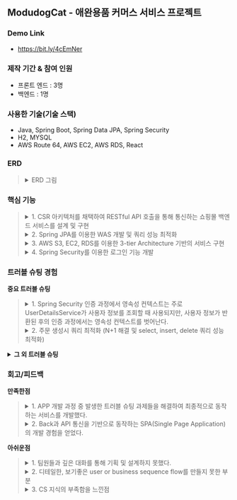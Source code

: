 ## ModudogCat - 애완용품 커머스 서비스 프로젝트

### Demo Link
+ https://bit.ly/4cEmNer

### 제작 기간 & 참여 인원
+ 프론트 엔드 : 3명 
+ 백엔드 : 1명

### 사용한 기술(기술 스택)
+ Java, Spring Boot, Spring Data JPA, Spring Security
+ H2, MYSQL
+ AWS Route 64, AWS EC2, AWS RDS, React

### ERD
<blockquote>
<details>
  <summary>ERD 그림</summary>
  <p>
    <img src="https://github.com/steadykyu/modudogcat_refactoring/blob/main/sampleImage/ERD.png" alt="AWS 아키텍처">
  </p>
</details>
</blockquote>

### 핵심 기능
<blockquote>
<details>
  <summary>1. CSR 아키텍처를 채택하여 RESTful API 호출을 통해 통신하는 쇼핑몰 백엔드 서비스를 설계 및 구현</summary>
  <p> 
    <img src="https://github.com/steadykyu/modudogcat_refactoring/blob/main/sampleImage/studySample/csr.png" alt="CSR 아키텍처">
  </p>
  <p>
    대부분의 도메인들은 RESTful 설계에 따라 <a href = "https://github.com/steadykyu/modudogcat_refactoring/blob/1ef06b737589db917ec4ff77ddb10bbda566d15d/src/main/java/com/k5/modudogcat/domain/product/controller/ProductController.java#L28-L65">
    Product Controller</a> 의 URL 형식에 맞추어 CRUD의 구현을 나타냅니다.
  </p>
  <p>
    다만 회원 도메인의 경우 로그인시 JWT 토큰을 이용해 개별 회원 리소스를 유추해낼 수 있고 회원의 PK를 보여주지 않는게 보안적으로 좋다고 생각했습니다. 그러므로 <a href = "https://github.com/steadykyu/modudogcat_refactoring/blob/1ef06b737589db917ec4ff77ddb10bbda566d15d/src/main/java/com/k5/modudogcat/domain/user/controller/UserController.java#L32-L75">
    회원 Controller</a> 의 URL로 CRUD를 구현했습니다.
  </p>

 ---
 
</details>

<details> 
  <summary>2. Spring JPA를 이용한 WAS 개발 및 쿼리 성능 최적화</summary>
  <p>
   <img src="https://github.com/steadykyu/modudogcat_refactoring/blob/main/sampleImage/studySample/JPA_architecture.png" alt="JPA 아키텍처">
  </p>
  <p>
    기본적으로 성능최적화를 위해 모든 Entity는 지연로딩으로 설정하는 방향으로 구현했습니다.        </p>
  <p>
    또한 Hibernate를 기반으로 만들어진 Spring JPA를 통해 ORM 프레임워크를 구현했습니다. 대부분의 기능은 Spring Data JPA의 쿼리메소드를 이용하여 쿼리를 매핑하여 실행시키도록 구현했습니다.
  <p>
    <strong>1) single select Paging query:</strong> 1:N의 Order와 OrderProduct를 사용하는 페이징 기능 과정 N+1 문제가 발생했었습니다. 해당 문제를 해결하고, 대용량 주문 또는 상품을 조회하더라도 시스템 장애가 발생하지 않도록 Batch Processing을 구현했습니다. 
  </p>
  <p>
     <a href = https://github.com/steadykyu/modudogcat_refactoring/blob/cb9746bb7f0c301a038000eb4ce9e100cc6fbbee/src/main/java/com/k5/modudogcat/domain/order/entity/Order.java#L40-L42>Order의 OrderProduct엔티티</a> 는 페이징 크기에 맞게 12개의 배치로 지정해 두었습니다.
  <p>
  <p>
    Order:OrderProduct 그리고 OrderProduct:Product는 1:N, N:1 이므로 <a href = https://github.com/steadykyu/modudogcat_refactoring/blob/cb9746bb7f0c301a038000eb4ce9e100cc6fbbee/src/main/java/com/k5/modudogcat/domain/product/entity/Product.java#L17-L23>Product 엔티티</a> 또한 배치를 지정했습니다. 
  </p>  
    <strong>2) bulk delete query:</strong> Order 생성시, User가 가진 장바구니는 비워져야합니다. 장바구니는 임시데이터이므로, 크지 않다고 생각했기에 bulk 연산으로 한번에 제거했습니다.
  </p>
  <p>
    <a href = https://github.com/steadykyu/modudogcat_refactoring/blob/cb9746bb7f0c301a038000eb4ce9e100cc6fbbee/src/main/java/com/k5/modudogcat/domain/cart/repository/CartProductRepository.java#L18-L20> CartProductRepository</a> 에서 JPQL Query를 직접 생성하여 DB에 실행시킨 후, 영속성 컨텍스트를 초기화시켰습니다.
  </p>
  <p>
    <strong>3) single select fetch join query:</strong> 모든 엔티티들은 기본적으로 지연로딩을 통해 연관관계를 맺고 있습니다. 하지만 로그인 기능을 위해 User Entity를 사용할때, Role 권한이 필요합니다. 이를 위해 명시적으로 즉시 로딩 될수 있도록 <a href = https://github.com/steadykyu/modudogcat_refactoring/blob/cb9746bb7f0c301a038000eb4ce9e100cc6fbbee/src/main/java/com/k5/modudogcat/domain/user/repository/UserRepository.java#L14-L15>UserRepository</a> 와 같이 fetch join을 사용했습니다.
  </p>
  <p>
    <strong> 4) Batch insert query:</strong> JPA의 Hibernate는 기본적으로 single insert query로 데이터를 삽입합니다. 그러므로 만약 대용량 데이터이고 1:N 관계일때는 N+1개의 insert문을 사용해야하고 이는 성능상 좋지 않을 것이라 생각되었습니다.
  </p>
  <p>
    기존 엔티티 생성전략인 GenerationType.IDENTITY 을 유지하고, Batch Process를 구현하기 위해 <a href=https://github.com/steadykyu/modudogcat_refactoring/blob/cb9746bb7f0c301a038000eb4ce9e100cc6fbbee/src/main/java/com/k5/modudogcat/domain/order/repository/OrderProductRepositoryCustomImpl.java#L18-L45>OrderProductRepositoryCustomImpl</a> Spring Data JPA를 확장시키고, JDBC Template을 사용했습니다. 
  </p>

 ---
 
</details>

<details>
  <summary>3. AWS S3, EC2, RDS를 이용한 3-tier Architecture 기반의 서비스 구현</summary>
  <p>
    <img src="https://github.com/steadykyu/modudogcat_refactoring/blob/main/sampleImage/studySample/aws_architecture.png" alt="AWS 아키텍처">
  </p>

 ---
 
</details>

<details>
  <summary>4. Spring Security를 이용한 로그인 기능 개발</summary>

---

</details>

</blockquote>

### 트러블 슈팅 경험
**중요 트러블 슈팅** </br>
<blockquote>
<details>
 <summary>1. Spring Security 인증 과정에서 영속성 컨텍스트는 주로 UserDetailsService가 사용자 정보를 조회할 때 사용되지만, 사용자 정보가 반환된 후의 인증 과정에서는 영속성 컨텍스트를 벗어난다.</summary> <br>
	
 <strong>이슈 정의</strong>
 
 <blockquote>
 회원(USER)의 조회 쿼리에서 ROLE 정보가 조회되지 않게 하고 싶었다. 그래서 권한 정보(Role)을 Lazy Loading으로 설정했는데, 로그인 기능에서LazyinitializationException 이 발생한다.
 </blockquote>
 
 <strong>사실 수집</strong>

 <blockquote>
 <details>
 <summary>User 엔티티</summary>
 
```java
package com.k5.modudogcat.domain.user.entity;

@Entity(name = "user_table")
@AllArgsConstructor
@NoArgsConstructor
@Setter
@Getter
public class User extends Auditable {
    @Id
    @GeneratedValue(strategy = GenerationType.IDENTITY)
    private Long userId;
    ...
    @ElementCollection(fetch = FetchType.EAGER) // 로그인을 위해 Eager
    private List<String> roles = new ArrayList<>();
    	 
 ```
User 와 Role 엔티티는 1:N의 관계이다. 따로 엔티티 전용 클래스를 생성하지 않고 위처럼     @ElementCollection 애노테이션을 활용하였다.
 </details>
 
 <details>
 <summary>로그인 기능시 에러 로그</summary>

 ```java
org.hibernate.LazyInitializationException: failed to lazily initialize a collection of role: com.k5.modudogcat.domain.user.entity.User.roles, could not initialize proxy - no Session
	at org.hibernate.collection.internal.AbstractPersistentCollection.throwLazyInitializationException(AbstractPersistentCollection.java:614) ~[hibernate-core-5.6.15.Final.jar:5.6.15.Final]
	at org.hibernate.collection.internal.AbstractPersistentCollection.withTemporarySessionIfNeeded(AbstractPersistentCollection.java:218) ~[hibernate-core-5.6.15.Final.jar:5.6.15.Final]
	at org.hibernate.collection.internal.AbstractPersistentCollection.initialize(AbstractPersistentCollection.java:591) ~[hibernate-core-5.6.15.Final.jar:5.6.15.Final]
	at org.hibernate.collection.internal.AbstractPersistentCollection.read(AbstractPersistentCollection.java:149) ~[hibernate-core-5.6.15.Final.jar:5.6.15.Final]
	at org.hibernate.collection.internal.PersistentBag.iterator(PersistentBag.java:387) ~[hibernate-core-5.6.15.Final.jar:5.6.15.Final]
	at java.base/java.util.Spliterators$IteratorSpliterator.estimateSize(Spliterators.java:1821) ~[na:na]
	at java.base/java.util.Spliterator.getExactSizeIfKnown(Spliterator.java:408) ~[na:na]
	at java.base/java.util.stream.AbstractPipeline.copyInto(AbstractPipeline.java:483) ~[na:na]
	at java.base/java.util.stream.AbstractPipeline.wrapAndCopyInto(AbstractPipeline.java:474) ~[na:na]
	at java.base/java.util.stream.ReduceOps$ReduceOp.evaluateSequential(ReduceOps.java:913) ~[na:na]
	at java.base/java.util.stream.AbstractPipeline.evaluate(AbstractPipeline.java:234) ~[na:na]
	at java.base/java.util.stream.ReferencePipeline.collect(ReferencePipeline.java:578) ~[na:na]
	at com.k5.modudogcat.security.util.CustomAuthorityUtils.createAuthorities(CustomAuthorityUtils.java:26) ~[main/:na]
	at com.k5.modudogcat.security.userdetails.UserDetailsServiceImpl$UserDetailsImpl.getAuthorities(UserDetailsServiceImpl.java:41) ~[main/:na]
 ```
 </details>
</blockquote>

 <strong>원인 추론</strong>
 <blockquote>
 <details>
	 <summary>UserDetailService 와 UserDetail은 영속성 컨테이너의 범위에 속하지 않을 수 있다.</summary>

`UserDetailsService`

```java
@RequiredArgsConstructor
@Component
public class UserDetailsServiceImpl implements UserDetailsService {
    private final UserService userService;
    private final CustomAuthorityUtils customAuthorityUtils;
    
    @Override
    public UserDetails loadUserByUsername(String username) throws UsernameNotFoundException {
        User verifiedUserByLoginId = userService.findVerifiedUserByLoginId(username);

        return new UserDetailsImpl(verifiedUserByLoginId);
    }
```
`UserDetailsService`는 User엔티티의 정보를 받아온 후, 검증에 사용될 `UserDetails` 를 생성하기 위한 인터페이스이다.

위 과정은`UserDetailsServiceImpl.loadUserByUsername()` 구현체의 메서드를 통해 일어나며, 

생성된 `UserDetailsImpl` 는 Security framework에 따라 로그인 기능을 동작하는 과정에서 User 정보와 권한 정보(Role) 를 사용한다.

현재까지 생성된 `UserDetailsImpl`에 User의 정보가 들어가는데 이때 권한 정보(Role)는 지연로딩이므로 들어가지 않는다. 일반적으로 생각했을때, 이후 검증 단계에서 User의 Role을 사용하면 지연로딩이 동작하여 Role 조회쿼리가 동작할 것이라고 생각할 수 있다.

<img src="https://github.com/steadykyu/modudogcat_refactoring/blob/main/sampleImage/studySample/security_userDetails.png" alt="userDetail 생성과정">

하지만 보통 `UserDetailsImpl` 생성 이후, 데이터베이스와의 상호작용이 없으므로 위 그림의 `(7)` 이후로는 영속성 컨텍스트의 범위에서 제외되고 그렇기 때문에 지연로딩(Lazy loading)이 동작하지 않아 Role 정보를 가져올 수 없게 된다. 그 결과로 `LazyinitializationException`이 발생하는 것이다.

 </details>
 </blockquote>
 
 <strong>조치 방안 검토</strong>

 <blockquote>
 <details>
	 <summary>UserDetailImpl 생성 과정에 fetch join을 통해 ROLE 정보를 넣어주자.</summary>

  핵심적으로 영속성 컨테이너의 범위에 있는  `loadUserByUsername()`에서 User 정보를 가져오는 `verifiedUserByLoginId` 에서 Fetch join을 통해 Role 정보가 담기도록 쿼리가 동작하도록 만들면 된다.

`loadUserByUsername`

```java
    @Override
    public UserDetails loadUserByUsername(String username) throws UsernameNotFoundException {
        User verifiedUserByLoginId = userService.findVerifiedUserByLoginId(username);

        return new UserDetailsImpl(verifiedUserByLoginId);
    }
```

`userService.findVerifiedUserByLoginId()`

```java
    public User findVerifiedUserByLoginId(String loginId){
        User findUser = userRepository.findByLoginId(loginId)
                .orElseThrow(() -> {
                    throw new BusinessLogicException(ExceptionCode.USER_NOT_FOUND);
                });

        verifiedActiveUser(findUser);
        return findUser;
    }
```
Repository 계층의 findByLoginId()를 호출한다.

`UserRepository.findByLoginId()`

```java
public interface UserRepository extends JpaRepository<User, Long> {
//    Optional<User> findByLoginId(String LoginId);
    
    @Query("select u from user_table u join fetch u.roles where u.loginId = :loginId")
    Optional<User> findByLoginId(@Param("loginId") String LoginId);
```
이전에는 Spring data JPA를 통해 쿼리메소드를 통해 자동으로 쿼리를 생성하고 있었다.

하지만 이제 fetch Join을 통해 명시적으로 권한 정보를 조회시켰다.

 </details>
 </blockquote>

 <strong>결과 관찰</strong>

 <blockquote>
 <details>
	 <summary>로그인 기능시 쿼리 로그</summary>
	 
```java
    select
        user0_.user_id as user_id1_11_,
        user0_.created_at as created_2_11_,
        user0_.modified_at as modified3_11_,
        user0_.address as address4_11_,
        user0_.admin_id as admin_i10_11_,
        user0_.email as email5_11_,
        user0_.login_id as login_id6_11_,
        user0_.name as name7_11_,
        user0_.password as password8_11_,
        user0_.seller_id as seller_11_11_,
        user0_.user_status as user_sta9_11_,
        roles1_.user_table_user_id as user_tab1_12_0__,
        roles1_.roles as roles2_12_0__ 
    from
        user_table user0_ 
    inner join
        user_table_roles roles1_ 
            on user0_.user_id=roles1_.user_table_user_id 
    where
        user0_.login_id=?
```
 </details>
 </blockquote>

 ---
 	
</details>

<details>
	<summary>2. 주문 생성시 쿼리 최적화 (N+1 해결 및 select, insert, delete 쿼리 성능 최적화)</summary> <br>
	
 <strong>이슈 정의</strong>

 <blockquote>
 여러 도메인(User, Product등)이 섞인 주문(Order) 생성을 하는 과정에서 예상보다 많은 쿼리들이 발생하여 성능 최적화의 필요성을 느꼈다.
 </blockquote>
 
 <strong>사실 수집</strong>

 <blockquote>

  <blockquote>

  <strong>주문 생성 기본 로직</strong>

 <details>
	 <summary>주문 생성 메서드</summary>

```java
public Order createOrder(Order order){
        // 영속성 회원 엔티티 넣어주기
        User findUser = userService.findVerifiedUserIncludeCart(order.getUser().getUserId());
        order.setUserAddOrder(findUser);
        
        // 장바구니 비워주기
        emptyCart(findUser.getCart());

        // 요청된 주문속의 상품정보를 통해 Order 엔티티 생성하기
        List<OrderProduct> orderProducts = order.getOrderProductList().stream()
                .map(orderProduct -> {
                    Product findProduct = productService.findProduct(orderProduct.getProduct().getProductId());
                    orderProduct.setProduct(findProduct);
                    return orderProduct;
                })
                .collect(Collectors.toList());
        
        order.setOrderProductList(orderProducts);

				// 재고 감소시키기
        stockMinusCount(order);
        
        Order savedOrder = orderRepository.save(order);
        return savedOrder;
    }
```
 </details>

 <details>
	 <summary>Order 관련 엔티티 소스 코드</summary> <br>

  <details>
	  <summary>USER</summary>
	  
```java
@Entity(name = "user_table")
@AllArgsConstructor
@NoArgsConstructor
@Setter
@Getter
public class User extends Auditable {
    @Id
    @GeneratedValue(strategy = GenerationType.IDENTITY)
    private Long userId;
    @Column(length = 20, nullable = false, unique = true)
    private String loginId;
    @Column(length = 20, nullable = false)
    private String name;
    @Column(nullable = false)
    private String password;
    @Column(nullable = false)
    private String email;
    @Column(nullable = false)
    private String address;
    @Enumerated(value = EnumType.STRING)
    private UserStatus userStatus = UserStatus.USER_ACTIVE;
    @ElementCollection(fetch = FetchType.LAZY)
    private List<String> roles = new ArrayList<>();
    @OneToMany(mappedBy = "user", cascade = CascadeType.REMOVE)
    private List<Order> orderList;
    @OneToOne(fetch = FetchType.LAZY)
    @JoinColumn(name = "seller_id")
    private Seller seller;
    @OneToOne(fetch = FetchType.LAZY, cascade = CascadeType.PERSIST)
    @JoinColumn(name = "admin_id")
    private Admin admin;
    @OneToMany(fetch = FetchType.LAZY, mappedBy = "user", cascade = {CascadeType.PERSIST, CascadeType.REMOVE})
    private List<Cart> cart = new ArrayList<>();
    
    public enum UserStatus {
        USER_ACTIVE("활동중"),
        USER_SLEEP("휴면계정"),
        USER_DELETE("삭제된계정");
        @Getter
        private final String status;
        UserStatus(String status){
            this.status = status;
        }
    }

    /**
     * DTO 교환을 위한 생성자
     */
    public User(String loginId, String name, String password, String email, String address) {
        this.loginId = loginId;
        this.name = name;
        this.password = password;
        this.email = email;
        this.address = address;
    }

    /**
     * 연관관계 편의 메서드
     */
    public void addCart(Cart cart){
        this.cart.add(cart);
        cart.setUser(this);
    }

}
```
 </details>
 
 <details>
 <summary><b>Order</b></summary>

```java
@Entity(name = "order_table")
@AllArgsConstructor
@NoArgsConstructor
@Setter
@Getter
public class Order extends Auditable {
    @Id
    @GeneratedValue(strategy = GenerationType.IDENTITY)
    private Long orderId;
    @ManyToOne
    @JoinColumn(name = "user_id")
    private User user;
    @Column(length = 20, nullable = false)
    private String receiver;
    @Column(length = 20, nullable = false)
    private String phone;
    @Column(nullable = false)
    private String receivingAddress;
    private Long totalPrice;
    @Enumerated(value = EnumType.STRING)
    private PayMethod payMethod = PayMethod.NO_BANK_BOOK;
    @Enumerated(value = EnumType.STRING)
    private OrderStatus orderStatus = OrderStatus.ORDER_ACTIVE;
    @OneToMany(mappedBy = "order", cascade = {CascadeType.PERSIST, CascadeType.REMOVE})
    private List<OrderProduct> orderProductList = new ArrayList<>();

    public enum PayMethod{
        NO_BANK_BOOK("무통장");

        @Getter
        private final String status;
        PayMethod(String status){
            this.status = status;
        }
    }
    public enum OrderStatus{
        ORDER_ACTIVE("활성화주문"),
        ORDER_DELETE("삭제된주문");
        @Getter
        private final String status;
        OrderStatus(String status){
            this.status = status;
        }
    }
}
```
 </details>

 <details>
	 <summary>OrderProduct</summary>
	 
```java
@Entity
@AllArgsConstructor
@NoArgsConstructor
@Getter
@Setter
public class OrderProduct extends Auditable {
    @Id
    @GeneratedValue(strategy = GenerationType.IDENTITY)
    private Long orderProductId;
    @ManyToOne
    @JoinColumn(name = "order_id")
    private Order order;
    @ManyToOne
    @JoinColumn(name = "product_id")
    private Product product;
    private Long productCount = 1L;
    @Column(nullable = true)
    private String parcelNumber;
    @Enumerated(value = EnumType.STRING)
    private OrderProductStatus orderProductStatus = OrderProductStatus.ORDER_PAY_STANDBY;

    public enum OrderProductStatus{
        ORDER_PAY_STANDBY("결제대기"),
        ORDER_PAY_FINISH("결제완료"),
        DELIVERY_PREPARE("베송 준비 중"),
        DELIVERY_ING("배송 중"),
        DELIVERY_COMPLETE("배송 완료");
        @Getter
        private final String status;
        OrderProductStatus(String status){
            this.status = status;
        }
    }
}
```
 </details>

 <details>
	 <summary>Product</summary>
	 
```java
@Entity
@AllArgsConstructor
@NoArgsConstructor
@Setter
@Getter
public class Product extends Auditable {
    @Id
    @GeneratedValue(strategy = GenerationType.IDENTITY)
    private Long productId;
    // todo: seller와 연관관계 매핑
    private String name;
    @Lob
    private byte[] thumbnailImage;
    private String thumbnailImageType;
    @OneToMany(mappedBy = "product", fetch = FetchType.LAZY, cascade = {CascadeType.PERSIST, CascadeType.REMOVE})
    private List<ProductDetailImage> productDetailImages = new ArrayList<>();
    @Lob
    private String productDetail;
    private Long price;
    private Long stock;
    @Enumerated(value = EnumType.STRING)
    private ProductStatus productStatus = ProductStatus.PRODUCT_ACTIVE;
    @OneToMany(mappedBy = "product", cascade = {CascadeType.PERSIST, CascadeType.REMOVE})
    private List<OrderProduct> orderProductList = new ArrayList<>();
    @ManyToOne(fetch = FetchType.LAZY)
    @JoinColumn(name = "seller_id")
    private Seller seller;
    public enum ProductStatus {
        PRODUCT_ACTIVE("판매중"),
        PRODUCT_SOLD_OUT("품절"),
        PRODUCT_DELETE("삭제된상품");
        @Getter
        private String status;
        ProductStatus(String status){
            this.status = status;
        }
    }

    public void addProductDetailImages(ProductDetailImage pdi){
        this.productDetailImages.add(pdi);
        if(pdi != null){
            pdi.setProduct(this);
        }
    }
}
```
 </details>
   
 </details>

User는 여러 종류의 Product들을 골라 장바구니에 담는다. 장바구니(Cart)에 담은 각 상품들은 개수를 지정하여 Order를 생성할 수 있다. 이 과정에서 Order 속 Product의 주문량 만큼 Product의 재고량이 빠진다.
  
 </blockquote>

<blockquote>

<strong> 주문 생성 과정중 비즈니스 로직과 쿼리최적화를 고려했을때 아래 5가지의 이슈가 존재 </strong>

아래 소스코드를 살펴보면 주문 생성시 여러 엔티티가 연관되어 있기는 하지만, 예상보다 많은 쿼리가 발생한다.

 <details>
	 <summary>Problem (1) 회원, 장바구니, 장바구니 속 세부 상품 쿼리가 따로따로 조회되고 있다.</summary> <br>

```java
select
        user0_.user_id as user_id1_11_0_,
        user0_.created_at as created_2_11_0_,
        user0_.modified_at as modified3_11_0_,
        user0_.address as address4_11_0_,
        user0_.admin_id as admin_i10_11_0_,
        user0_.email as email5_11_0_,
        user0_.login_id as login_id6_11_0_,
        user0_.name as name7_11_0_,
        user0_.password as password8_11_0_,
        user0_.seller_id as seller_11_11_0_,
        user0_.user_status as user_sta9_11_0_ 
    from
        user_table user0_ 
    where
        user0_.user_id=?
2024-04-10 14:11:40.703 DEBUG 9972 --- [nio-8080-exec-5] org.hibernate.SQL                        : 
    select
        cart0_.cart_id as cart_id1_2_,
        cart0_.user_id as user_id2_2_ 
    from
        cart cart0_ 
    left outer join
        user_table user1_ 
            on cart0_.user_id=user1_.user_id 
    where
        user1_.user_id=?
2024-04-10 14:11:40.714 DEBUG 9972 --- [nio-8080-exec-5] org.hibernate.SQL                        : 
    select
        cartproduc0_.cart_product_id as cart_pro1_3_,
        cartproduc0_.cart_id as cart_id3_3_,
        cartproduc0_.product_id as product_4_3_,
        cartproduc0_.product_count as product_2_3_ 
    from
        cart_product cartproduc0_ 
    left outer join
        cart cart1_ 
            on cartproduc0_.cart_id=cart1_.cart_id 
    where
        cart1_.cart_id=?
```
 </details>

 <details>
	 <summary>Problem (2) 상품 개수만큼 상품을 조회하는 쿼리가 나온다.</summary> <br>

```java
select
        product0_.product_id as product_1_6_0_,
        product0_.created_at as created_2_6_0_,
        product0_.modified_at as modified3_6_0_,
        product0_.name as name4_6_0_,
        product0_.price as price5_6_0_,
        product0_.product_detail as product_6_6_0_,
        product0_.product_status as product_7_6_0_,
        product0_.seller_id as seller_11_6_0_,
        product0_.stock as stock8_6_0_,
        product0_.thumbnail_image as thumbnai9_6_0_,
        product0_.thumbnail_image_type as thumbna10_6_0_ 
    from
        product product0_ 
    where
        product0_.product_id=?
// 주문생성시 A상품을 N개 주문시 N번의 쿼리가 조회된다.
```
 </details>

 <details>
	 <summary>Problem (3) 상품의 개수만큼 Insert 쿼리가 발생함.</summary> <br>

```java
    insert 
    into
        order_product
        (created_at, modified_at, order_id, order_product_status, parcel_number, product_id, product_count) 
    values
        (?, ?, ?, ?, ?, ?, ?)
// 상품의 개수(P) 만큼 insert query가 발생
```
 </details>

 <details>
 <summary>Problem (4) 주문 속 상품 종류의 수만큼 재고 변경의 update문이 동작함</summary> <br>

```java
    update
        product 
    set
        modified_at=?,
        name=?,
        price=?,
        product_detail=?,
        product_status=?,
        seller_id=?,
        stock=?,
        thumbnail_image=?,
        thumbnail_image_type=? 
    where
        product_id=?
// 상품의 개수(K) 만큼 K개의 update 쿼리가 발생
```
 </details>

 <details>
	 <summary>Problem (5) 장바구니 delete쿼리가 장바구니 상세품목 개수만큼 나간다.</summary>

```java
    delete 
    from
        cart_product 
    where
        cart_product_id=?
// 장바구니 속 세부 상품 종류의 수만큼 delete쿼리가 발생
```
 </details>

  </blockquote>
 
 </blockquote>
 
 <strong>원인 추론</strong>
 
 <blockquote>

  <blockquote>
 <strong>Problem (1) : 주문 생성 로직 속의 회원, 장바구니, 세부품목은 1:N:N의 관계인데, 각각 Lazy Loading으로 설정되어 있다.</strong>
  </blockquote>

  <blockquote>
 <strong>Problem (2): N:1 의 관계인 Orderproduct(조인 테이블, N)에 해당하는 Product(1의 관계)를 단건 조회하는 과정에서 N+1 문제가 발생한다.</strong>

 <details>
 	<summary>주문 생성 로직 코드</summary>

```java
public Order createOrder(Order order){
        // 영속성 회원 엔티티 넣어주기
        User findUser = userService.findVerifiedUserIncludeCart(order.getUser().getUserId());
        order.setUserAddOrder(findUser);
        // 장바구니 비워주기
        emptyCart(findUser.getCart());

        // 주문 생성 코드
        List<OrderProduct> orderProducts = order.getOrderProductList().stream()
                .map(orderProduct -> {
//@@@@@@@@@@@@@@@@@@@@@@@@@ (1) Product를 단건 조회하는 findProduct 
                    Product findProduct = productService.findProduct(orderProduct.getProduct().getProductId());
                    orderProduct.setProduct(findProduct);
                    return orderProduct;
                })
                .collect(Collectors.toList());
       
        order.setOrderProductList(orderProducts);

        stockMinusCount(order);
        Order savedOrder = orderRepository.save(order);
        return savedOrder;
    }
```
(1) 위 메서드는 주문 속의 Product의 종류만큼 DB에 단건 조회 쿼리를 생성시킨다. 개발자가 명시적으로 N+1 문제가 일어나도록 설정해버린 코드인 것이다.
 </details>
  </blockquote>
  
 <blockquote>
<strong>Problem (3), (4), (5) : 영속성 컨테이너의 Dirty checking 으로 인한 중복 쿼리 발생</strong>

 Dirty checking으로 동작하는 영속성 컨테이너는 기본적으로 update, delete, insert를 단건으로 처리하므로  N개의 중복 쿼리가 발생한다.

(만약 Order에서 수백만개의 Product을 등록해서 저장한다고 가정했을때, 수백만개의 OrderProduct가 생성되어야한다. 이때 N관계의 OrderProduct를 저장하기 위해 수백만개의 단건 insert 쿼리가 동작할 것이고, 이는 성능 저하로 이어질 것이다.)

  </blockquote>

</blockquote>

 <strong>조치 방안 검토</strong>

<blockquote>

  <blockquote>
 
<strong>Problem (1) : fetch join을 활용하여 필요한 부분을 한번에 모두 조회해버린다.</strong>

 **`1:N` 의 `회원: 장바구니` 는  fetch join을 활용하여 1(회원)을 조회할때 N(장바구니종류)을 한번에 조회해버리자.** 그리고 장바구니세부품목(CartProduct)는 요청시 해당 정보가 제공되므로 조회 대상에서 제외한다. 
 
 이를 활용하면 현재는 미구현이지만, 회원이 여러 종류의 장바구니를 가지는 경우 모든 장바구니를 한번에 조회해올 수 있다. 
 
 <details>
	<summary>fetch join 소스코드</summary>

```java
public interface UserRepository extends JpaRepository<User, Long> {

    @Query("select u from User u join fetch u.cart where u.userId = :userId")
    Optional<User> findByIdIncludeCart(@Param("userId") Long userId);
```
 </details>

 <details>
	<summary>수정후 쿼리</summary>

```java
    select
        user0_.user_id as user_id1_12_0_,
        cart1_.cart_id as cart_id1_2_1_,
        user0_.created_at as created_2_12_0_,
        user0_.modified_at as modified3_12_0_,
        user0_.address as address4_12_0_,
        user0_.admin_id as admin_i10_12_0_,
        user0_.email as email5_12_0_,
        user0_.login_id as login_id6_12_0_,
        user0_.name as name7_12_0_,
        user0_.password as password8_12_0_,
        user0_.seller_id as seller_11_12_0_,
        user0_.user_status as user_sta9_12_0_,
        cart1_.user_id as user_id2_2_1_,
        cart1_.user_id as user_id2_2_0__,
        cart1_.cart_id as cart_id1_2_0__ 
    from
        user_table user0_ 
    inner join
        cart cart1_ 
            on user0_.user_id=cart1_.user_id 
    where
        user0_.user_id=?
```
 </details>

 </blockquote>

<blockquote>
	
<strong>Problem (2) : 쿼리메소드 IN 을 활용하여 요청한 주문 속의 Product를 모두 가져온다.</strong>

비즈니스 로직상, 요청메시지를 통해 주문 속의 여러 Product의 Id들을 알 수 있다. 그 Id들을 에 해당하는 Product를 in절을 통해 한번에 조회하고, OrderProduct에 적절히 매핑하고 Order를 생성해주자.

 <details>
	<summary>IN 절 쿼리가 생성되도록 수정</summary>

`createOrder()` 로직

```java
public Order createOrder(Order order){
        // 영속성 회원 엔티티 넣어주기
        User findUser = userService.findVerifiedUserIncludeCart(order.getUser().getUserId());
        order.setUserAddOrder(findUser);
        // 장바구니 비워주기
        emptyCart(findUser.getCart());

        // 주문 상품 생성을 위한 상품 조회
        List<Long> productIds = order.getOrderProductList().stream()
                .map(orderProduct -> orderProduct.getProduct().getProductId())
                .collect(Collectors.toList());
// @@@@@@@@(1) 메서드 변경
        List<Product> products = productService.findProductsIds(productIds);
        Map<Long, Product> productMap = products.stream()
                .collect(Collectors.toMap(Product::getProductId
                        , Function.identity()));
        // OrderProduct에 조회된 상품 정보 매핑
        for (OrderProduct orderProduct : order.getOrderProductList()) {
            Product product = productMap.get(orderProduct.getProduct().getProductId());
            if (product != null) {
                orderProduct.setProduct(product);
            }
        }

        stockMinusCount(order);
        Order savedOrder = orderRepository.save(order);
        return savedOrder;
    }
```

`productService.findProductsIds`

```java
    public List<Product> findProductsIds(List<Long> productIds){
        List<Product> productsByIdIn = productRepository.findProductsByProductIdIn(productIds);
        return productsByIdIn;
    } 
```

`productRepository.findProductsByProductIdIn`
:Spring Data JPA를 통해 IN 절을 활용하는 쿼리메서드 생성**

```java
public interface ProductRepository extends JpaRepository<Product, Long> {
    List<Product> findProductsByProductIdIn(List<Long> productIds);
}
```
 </details>

  </blockquote>

  <blockquote>

<strong>Problem (3), (4): N insert, update 부분을 JDBC Template의 batch Process로 처리한다.</strong>

기본적으로 Hibernate 기반의 JPA 기술들은(변경감지, Spring Data JPA) 단일 query로 처리 한다. 이를 막기위해 JPA 기술로 배치 프로세싱을 적용하는 것은 수많은 작업이 들어간다. 차라리 ORM 프레임워크를 조금 포기하더라도, DB에 batch query 를 직접 날리도록 지시하여 더 쉽게 쿼리 성능 최적화를 이룰 수 있었다.
(`(3)`,`(4)` 해결방안이 같으므로 여기서는 (3)의 해결 모습만 다루도록 한다.)

 <details>
	 <summary>insert 중복 쿼리 문제 해결</summary>

사실 주문 속 상품정도는 대용량 데이터라고 보기 힘들지만, 미래 대용량 데이터를 다룰 일이 있을 것 같아서 가정해보자. 해당 이슈는 JDBC Template이 사용가능한 커스텀 Repository를 생성함으로써 Batch insert를 가능하도록 만들었다.

 <details>
	 <summary>커스텀 Repository 를 통한 JDBC Templete 사용</summary>

`OrderProductRepositoryCustom` (커스텀 Repository interface)

```java
package com.k5.modudogcat.domain.order.repository;

import com.k5.modudogcat.domain.order.entity.OrderProduct;

import java.util.List;

public interface OrderProductRepositoryCustom {
    public List<OrderProduct> batchSaveOrderProducts(List<OrderProduct> orderProducts, Long orderId);
}
```

커스텀 Repository 구현체

```java
@RequiredArgsConstructor
public class OrderProductRepositoryCustomImpl implements OrderProductRepositoryCustom {
    private final JdbcTemplate jdbcTemplate;

    public List<OrderProduct> batchSaveOrderProducts(List<OrderProduct> orderProducts, Long orderId) {
        // Identity 전략 - pk 제외
        // 나머지 전략시 - pk 포함
        String sql = "INSERT INTO order_product (order_product_status, parcel_number, product_count, order_id, product_id, created_at, modified_at)" +
                " VALUES (?, ?, ?, ?, ? ,? ,?)";
        this.jdbcTemplate.batchUpdate(sql, new BatchPreparedStatementSetter() {
            public void setValues(PreparedStatement ps, int i) throws SQLException {
                // i번째 객체를 가져온 후, DB에 삽입한다.
                OrderProduct orderProduct = orderProducts.get(i);
                ps.setString(1, orderProduct.getOrderProductStatus().name());
                ps.setString(2, orderProduct.getParcelNumber());
                ps.setLong(3, orderProduct.getProductCount());
                ps.setLong(4, orderId);
                ps.setLong(5, orderProduct.getProduct().getProductId());
                Timestamp timestamp = new Timestamp(System.currentTimeMillis());
                ps.setTimestamp(6, timestamp);
                ps.setTimestamp(7, timestamp);

                orderProduct.setCreatedAt(LocalDateTime.now());
                orderProduct.setModifiedAt(LocalDateTime.now());
            }

            public int getBatchSize() {
                return orderProducts.size();
            }
        });

        return orderProducts;
    }
}

```

`OrderProductRepository`-확장 완료

```java
public interface OrderProductRepository extends JpaRepository<OrderProduct, Long> , OrderProductRepositoryCustom{
    Page<OrderProduct> findByProductSellerSellerId(Long sellerId, Pageable pageable);
}
```
Spring Data JPA 와 OrderProductRepositoryCustomImpl 메서드 사용이 가능

 </details>

 <details>
	 <summary>커스텀 레포지토리 사용 및 Order 수정</summary>

```java
public Order createOrder(Order order){
        //... 주문 생성 로직

        // @@@@@@@@@@@@(1)JDBC 저장 방식
        List<OrderProduct> orderProducts = orderProductRepository.batchSaveOrderProducts(order.getOrderProductList(), savedOrder.getOrderId());
        savedOrder.setOrderProductList(orderProducts);
        return savedOrder;
    }
```
영속성 컨텍스트의 관리를 받도록 JPA로 Order를 저장후, OrderId를 가져온다. 해당 id를 이용하여 JDBC Templates의 Batch insert 쿼리를 생성시킨다.
 
`OrderProduct`

```java
  @OneToMany(mappedBy = "order", cascade = {CascadeType.REMOVE}, orphanRemoval = true)
  @BatchSize(size = 12)
  private List<OrderProduct> orderProductList = new ArrayList<>();
```
Order 저장시, JPA로 인해 OrderProduct가 저장되지 않도록 Cascade.Persist를 제거시켰다.

 </details>

 <details>
	 <summary>수정 후, 결과 쿼리</summary>

JPA 에서 동작하지 않기에 중복된 단건 쿼리를 출력하지 않는다. 대신 배치 처리를 통해 아래의 방식으로 쿼리가 동작한다.

```java
INSERT INTO table1 (col1, col2) VALUES
(val11, val12),
(val21, val22),
(val31, val32);
```
 </details>
 
 </details>

  </blockquote>

  <blockquote>
<strong>Problem (5) : 일괄 처리로 되는 경우, batch process 대신 @Modifying 의 bulk 연산으로 처리한다.</strong>

비즈니스 로직상 주문 상품시 회원이 가진 장바구니의 장바구니 세부품목을 초기화해야한다. 

`Problem(1)`에서 회원과 장바구니를 fetch join으로 조회했으므로, 우리는 회원이 가진 장바구니들을 알 수 있고, 그 장바구니들의 ID를 이용할 수 있다. 

`Problem(3)`의 insert의 경우, 어느 정보들을 넣어주어야하는지 알 수 없었지만 delete 경우는 삭제 적용 대상을 알 수 있고, 삭제라는 일괄적으로 같은 연산을 적용한다. 이런 경우, 굳이 JDBC를 쓰기보다는 JPA의 bulk 연산을 통해 일괄 처리가 가능하다.

 <details>
	<summary>bulk 연산을 Repository에 추가후 적용</summary>

`cartProductRepository.deleteAllByCartIds()`
:@Modifying을 통해 bulk delete 처리를 해주었다.

```java
@Modifying(clearAutomatically = true) // em.clear()
@Query("delete CartProduct cp where cp.cart.cartId in :cartIds")
void deleteAllByCartIds(@Param("cartIds") List<Long> cartIds);
```

`CartService.removeCartProductsByCarts()`
```java
public void removeCartProductsByCarts(List<Cart> carts){
        List<Long> cartIds = carts.stream()
                .map(cart -> cart.getCartId())
                .collect(Collectors.toList());
//@@@@(1)        cartProductRepository.deleteAllByCartCartIdIn(cartIds);
        cartProductRepository.deleteAllByCartIds(cartIds);
    }
```
(1) 쿼리메소드가 아닌 bulk 연산의 메소드를 적용시킨다.

 </details>
   
   <blockquote>
 
   </blockquote>
 
</details>

</blockquote>

<details>
<summary><b>그 외 트러블 슈팅</b></summary><br>

<blockquote>
	
<details>
  <summary>1. Update 기능 리팩토링하기(merge 방식 → DirtyChecking 방식) </summary> <br>
  <strong>문제정의</strong>

  <blockquote>
	  
  이전 수정 기능의 코드들을 살펴보겠습니다.
  
  ```java
    @Transactional
    public User updateUser(User user){
        Long userId = user.getUserId();
        User findUser = findVerifiedUserById(userId);

        Optional.ofNullable(user.getPassword())
                .ifPresent(newPassword -> findUser.setPassword(passwordEncoder.encode(newPassword)));
        Optional.ofNullable(user.getAddress())
                .ifPresent(newAddress -> findUser.setAddress(newAddress));
        Optional.ofNullable(user.getEmail())
                .ifPresent(newEmail -> findUser.setEmail(newEmail));

        return userRepository.save(findUser); //---------------- (1)
    }
  ```

  (1): 디버그를 찍어보면 JpaRepository의 구현체인 SimpleJpaRepository의 save()를 사용한다. 이 방식은 merge() 인 병합의 방식을 사용하는데, 이는 병합에 사용하는 엔티티 객체의 모든 필드를 가져와서
  병합을 시도하므로, 만약 수정되려는 해당 객체의 일부 필드에 null이 존재하는 경우 수정전 필드의 값을 null로 수정할 수 있습니다. 즉 필드 누락의 가능성이 존재합니다.

  </blockquote>

  <strong>제안하는 방안</strong>

  <blockquote>
  
병합보다 JPA에서 권장하는 변경 감지 방식을 이용하면 수정하지 않는 엔티티 필드값은 유지하고, 수정된 필드의 값만 변경하여 update 쿼리를 날리도록 동작한다.
  - 필드 누락 가능성 감소
  - 효율적인 SQL 생성
  - 데이터베이스 통신 최소화
  - 캐시 이점 활용

</blockquote>

  <strong> 문제 해결</strong>

<blockquote>
  
  ```java
    @Transactional
    public User updateUser(User user){
        Long userId = user.getUserId();
        User findUser = findVerifiedUserById(userId);

        Optional.ofNullable(user.getPassword())
                .ifPresent(newPassword -> findUser.setPassword(passwordEncoder.encode(newPassword)));
        Optional.ofNullable(user.getAddress())
                .ifPresent(newAddress -> findUser.setAddress(newAddress));
        Optional.ofNullable(user.getEmail())
                .ifPresent(newEmail -> findUser.setEmail(newEmail));

        //        return userRepository.save(findUser);
        return findUser; 
    }
  ```
  JPA가 권장하는 변경감지로 동작하도록 명시적으로 save()를 사용하지 않고, 엔티티를 그대로 반환했다. 이제 엔티티는 캐시에 저장된 수정 전의 엔티티와 비교하여 변경감지의 대상이 되어 수정된 필드의 값만 변경시킨 적절한 update 쿼리를 날려준다.

</blockquote>
  
<strong>결과 관찰</strong>

<blockquote>
	
```java
Hibernate: 
    update
        user_table 
    set
        modified_at=?,
        address=?,
        admin_id=?,
        email=?,
        login_id=?,
        name=?,
        password=?,
        seller_id=?,
        user_status=? 
    where
        user_id=?
```

---

</blockquote>

</details>

<details>
  <summary>2. 페이징시 AWS 서버 프리징 이슈 - 물리적 해결 </summary> <br>
	
  <strong>이슈 정의</strong>

  <blockquote>
  
프로젝트의 홈페이지는 전체상품을 페이징하여 가져오는 작업이다. 해당 작업시 CPU를 비정상적으로 사용하는 모습을 발견했다. CPU가 비정상적으로 사용되면서, AWS 무료 크레딧이 모두 소진되어 서버가 다운되는 현상이 일어났다.

 </blockquote>

  <strong>원인 추론</strong>

  <blockquote>
AWS 프리티어에서 제공하는 t2.micro(CPU)는 CPU 크레딧이 라는 개념이 존재한다. 해당 baseline 이라는 허용하는 사용치를 초과해서 사용하면 CPU 성능 제공을 멈춘다. 이러한 이유로 서버가 멈추는 것임을 알았다.
  </blockquote>

  <strong>조치 방안 검토</strong>

  <blockquote>
  
  (1) 방안: swap 메모리로 RAM 성능을 끌어올리자.
  취준생 신분으로 돈으로 리소스를 늘릴 수는 없어서, SWAP메모리를 통해 EC2의 HDD 리소스를 일부 RAM으로 활용하는 전략을 택했다.
  
  <img src="https://github.com/steadykyu/modudogcat_refactoring/blob/main/sampleImage/studySample/swap메모리적용후_CPU사용율.png" alt="swap 메모리후 CPU">
  
  페이지네이션 CPU 사용률이 올라가는 모습을 볼 수 있는데, CPU 사용량이 8퍼센트 정도로 서버가 터질정도로 문제가 되지 않는 모습을 볼 수 있다.

  - 19:00 : 여러 User들의 요청을 페이지네이션

  </blockquote>
  
  <strong>결과 관찰</strong>

  <blockquote>
  
결과적으로 이제 서버가 터지지 않고 Spring 프로젝트를 빌드할 수 있고, 페이지네이션에도 문제가 발생하지 않았다.

---

  </blockquote>

</details>

<details>
  <summary>3. 페이징시 AWS 프리징 이슈 해결 - select query 성능 최적화 하기</summary> <br>
	
  <strong>이슈 정의</strong>

  <blockquote>
  홈페이지가 열릴때는 여러 Product 를 조회하도록 페이지네이션 기능이 동작한다. 그런데 해당 페이지를 열때 많은 시간이 걸리는 것을 발견했다.
  </blockquote>
  
  <strong>사실 수집 및 원인 추론</strong>
  
  <blockquote>
  
이전 해당 코드를 작성한 백엔드 개발자와의 소통 부족으로 적절하지 않은 정보들이 응답메시지와 로그에 담기고 있었다. 

  <blockquote>
<strong>문제 1) 페이지마다 같은 내용의 중복 쿼리 내용의 로그가 발생하여 성능을 망가트리고 있다.</strong>
  
  <details>
  <summary>문제1 로그</summary>
    
  ```java
        select
        product0_.product_id as product_1_6_,
        product0_.created_at as created_2_6_,
        product0_.modified_at as modified3_6_,
        product0_.name as name4_6_,
        product0_.price as price5_6_,
        product0_.product_detail as product_6_6_,
        product0_.product_status as product_7_6_,
        product0_.seller_id as seller_11_6_,
        product0_.stock as stock8_6_,
        product0_.thumbnail_image as thumbnai9_6_,
        product0_.thumbnail_image_type as thumbna10_6_
    from
        product product0_
    where
        product0_.product_status not like ? escape ?
    order by
        product0_.created_at desc limit ?,
        ?
[Hibernate]
    select
        product0_.product_id as product_1_6_,
        product0_.created_at as created_2_6_,
        product0_.modified_at as modified3_6_,
        product0_.name as name4_6_,
        product0_.price as price5_6_,
        product0_.product_detail as product_6_6_,
        product0_.product_status as product_7_6_,
        product0_.seller_id as seller_11_6_,
        product0_.stock as stock8_6_,
        product0_.thumbnail_image as thumbnai9_6_,
        product0_.thumbnail_image_type as thumbna10_6_
    from
        product product0_
    where
        product0_.product_status not like ? escape ?
    order by
        product0_.created_at desc limit ?,
        ?
  ```
  </details>
  </blockquote>

  <blockquote>
<strong>문제 2) 기능에 필요없는 연관관계의 엔티티를 조회하며 성능을 망가트리고 있다.</strong>
  <details>
  <summary>문제2 로그</summary>
  ```java
  select
        seller0_.seller_id as seller_i1_10_0_,
        seller0_.created_at as created_2_10_0_,
        seller0_.modified_at as modified3_10_0_,
        seller0_.account_number as account_4_10_0_,
        seller0_.address as address5_10_0_,
        seller0_.bank_name as bank_nam6_10_0_,
        seller0_.email as email7_10_0_,
        seller0_.login_id as login_id8_10_0_,
        seller0_.name as name9_10_0_,
        seller0_.password as passwor10_10_0_,
        seller0_.phone as phone11_10_0_,
        seller0_.registration_number as registr12_10_0_,
        seller0_.seller_status as seller_13_10_0_,
        user1_.user_id as user_id1_11_1_,
        user1_.created_at as created_2_11_1_,
        user1_.modified_at as modified3_11_1_,
        user1_.address as address4_11_1_,
        user1_.admin_id as admin_i10_11_1_,
        user1_.email as email5_11_1_,
        user1_.login_id as login_id6_11_1_,
        user1_.name as name7_11_1_,
        user1_.password as password8_11_1_,
        user1_.seller_id as seller_11_11_1_,
        user1_.user_status as user_sta9_11_1_,
        roles2_.user_table_user_id as user_tab1_12_2_,
        roles2_.roles as roles2_12_2_
    from
        seller seller0_
    left outer join
        user_table user1_
            on seller0_.seller_id=user1_.seller_id
    left outer join
        user_table_roles roles2_
            on user1_.user_id=roles2_.user_table_user_id
    where
        seller0_.seller_id=?
[Hibernate]
    select
        seller0_.seller_id as seller_i1_10_0_,
        seller0_.created_at as created_2_10_0_,
        seller0_.modified_at as modified3_10_0_,
        seller0_.account_number as account_4_10_0_,
        seller0_.address as address5_10_0_,
        seller0_.bank_name as bank_nam6_10_0_,
        seller0_.email as email7_10_0_,
        seller0_.login_id as login_id8_10_0_,
        seller0_.name as name9_10_0_,
        seller0_.password as passwor10_10_0_,
        seller0_.phone as phone11_10_0_,
        seller0_.registration_number as registr12_10_0_,
        seller0_.seller_status as seller_13_10_0_,
        user1_.user_id as user_id1_11_1_,
        user1_.created_at as created_2_11_1_,
        user1_.modified_at as modified3_11_1_,
        user1_.address as address4_11_1_,
        user1_.admin_id as admin_i10_11_1_,
        user1_.email as email5_11_1_,
        user1_.login_id as login_id6_11_1_,
        user1_.name as name7_11_1_,
        user1_.password as password8_11_1_,
        user1_.seller_id as seller_11_11_1_,
        user1_.user_status as user_sta9_11_1_,
        roles2_.user_table_user_id as user_tab1_12_2_,
        roles2_.roles as roles2_12_2_
    from
        seller seller0_
    left outer join
        user_table user1_
            on seller0_.seller_id=user1_.seller_id
    left outer join
        user_table_roles roles2_
            on user1_.user_id=roles2_.user_table_user_id
    where
        seller0_.seller_id=?
2024-03-20 09:27:54.097 DEBUG 1188 --- [nio-8080-exec-9] org.hibernate.SQL                        :
    select
        cart0_.cart_id as cart_id1_2_1_,
        cart0_.user_id as user_id2_2_1_,
        user1_.user_id as user_id1_11_0_,
        user1_.created_at as created_2_11_0_,
        user1_.modified_at as modified3_11_0_,
        user1_.address as address4_11_0_,
        user1_.admin_id as admin_i10_11_0_,
        user1_.email as email5_11_0_,
        user1_.login_id as login_id6_11_0_,
        user1_.name as name7_11_0_,
        user1_.password as password8_11_0_,
        user1_.seller_id as seller_11_11_0_,
        user1_.user_status as user_sta9_11_0_,
        roles2_.user_table_user_id as user_tab1_12_3_,
        roles2_.roles as roles2_12_3_
    from
        cart cart0_
    left outer join
        user_table user1_
            on cart0_.user_id=user1_.user_id
    left outer join
        user_table_roles roles2_
            on user1_.user_id=roles2_.user_table_user_id
    where
        cart0_.user_id=?
[Hibernate]
    select
        cart0_.cart_id as cart_id1_2_1_,
        cart0_.user_id as user_id2_2_1_,
        user1_.user_id as user_id1_11_0_,
        user1_.created_at as created_2_11_0_,
        user1_.modified_at as modified3_11_0_,
        user1_.address as address4_11_0_,
        user1_.admin_id as admin_i10_11_0_,
        user1_.email as email5_11_0_,
        user1_.login_id as login_id6_11_0_,
        user1_.name as name7_11_0_,
        user1_.password as password8_11_0_,
        user1_.seller_id as seller_11_11_0_,
        user1_.user_status as user_sta9_11_0_,
        roles2_.user_table_user_id as user_tab1_12_3_,
        roles2_.roles as roles2_12_3_
    from
        cart cart0_
    left outer join
        user_table user1_
            on cart0_.user_id=user1_.user_id
    left outer join
        user_table_roles roles2_
            on user1_.user_id=roles2_.user_table_user_id
    where
        cart0_.user_id=?
  ```
  </details>
  Product를 페이지네이션 기능에는 Product의 필드 정보까지만 가져오면 된다. 그러나 Product와 연관관계가 존재하는 엔티티(판매자, 권한, 유저정보등)의 정보들도 조인을 통해 가져오고 있다.

  -> 연관관계 엔티티간의 CasCade, LazyLoading, EagerLoading을 조사하자.

  </blockquote>

<blockquote>
<strong>문제 3) 기능에 필요없는 연관관계의 엔티티를 조회하며 성능을 망가트리고 있다.</strong>
  <details>
    <summary>문제3 로그</summary>
    ```java
     select
        productdet0_.product_id as product_4_7_0_,
        productdet0_.detail_image_id as detail_i1_7_0_,
        productdet0_.detail_image_id as detail_i1_7_1_,
        productdet0_.image as image2_7_1_,
        productdet0_.product_id as product_4_7_1_,
        productdet0_.type as type3_7_1_
    from
        product_detail_image productdet0_
    where
        productdet0_.product_id=?
        
Size 만큼  N번 반복!!
...
    ```
  </details>
   홈페이지에는 Product의 썸네일 이미지만 조회하면 된다. 그러나 상품 속 디테일 이미지까지 조회하고 있으며, N+1 문제가 발생하고 있다.

  -> 연관관계 엔티티간의 CasCade, LazyLoading, EagerLoading을 조사하자.

</blockquote>

<blockquote>
<strong>문제4) 기능에 필요없는 연관관계의 엔티티를 조회하며 성능을 망가트리고 있다.</strong>

  <details>
    <summary>문제 4 로그</summary>
    ```java
      select
        product0_.product_id as product_1_6_0_,
        product0_.created_at as created_2_6_0_,
        product0_.modified_at as modified3_6_0_,
        product0_.name as name4_6_0_,
        product0_.price as price5_6_0_,
        product0_.product_detail as product_6_6_0_,
        product0_.product_status as product_7_6_0_,
        product0_.seller_id as seller_11_6_0_,
        product0_.stock as stock8_6_0_,
        product0_.thumbnail_image as thumbnai9_6_0_,
        product0_.thumbnail_image_type as thumbna10_6_0_,
        seller1_.seller_id as seller_i1_10_1_,
        seller1_.created_at as created_2_10_1_,
        seller1_.modified_at as modified3_10_1_,
        seller1_.account_number as account_4_10_1_,
        seller1_.address as address5_10_1_,
        seller1_.bank_name as bank_nam6_10_1_,
        seller1_.email as email7_10_1_,
        seller1_.login_id as login_id8_10_1_,
        seller1_.name as name9_10_1_,
        seller1_.password as passwor10_10_1_,
        seller1_.phone as phone11_10_1_,
        seller1_.registration_number as registr12_10_1_,
        seller1_.seller_status as seller_13_10_1_,
        user2_.user_id as user_id1_11_2_,
        user2_.created_at as created_2_11_2_,
        user2_.modified_at as modified3_11_2_,
        user2_.address as address4_11_2_,
        user2_.admin_id as admin_i10_11_2_,
        user2_.email as email5_11_2_,
        user2_.login_id as login_id6_11_2_,
        user2_.name as name7_11_2_,
        user2_.password as password8_11_2_,
        user2_.seller_id as seller_11_11_2_,
        user2_.user_status as user_sta9_11_2_
    from
        product product0_
    left outer join
        seller seller1_
            on product0_.seller_id=seller1_.seller_id
    left outer join
        user_table user2_
            on seller1_.seller_id=user2_.seller_id
    where
        product0_.product_id=?

    + (위 seller와 연관되어있는 User의 상세정보를 Join query로 가져옴)
    ```
  </details>
  
  상품 속 개별 썸네일 파일을 서버에 요청할때, 연관관계의 엔티티인 Product, Seller, UserInfo등 해당 기능에 쓸모 없는 엔티티 정보들이 조인하여 가져오는 쿼리를 날리고 있다.
  
  -> 연관관계 엔티티간의 CasCade, LazyLoading, EagerLoading을 조사하자.

  <blockquote>

  </blockquote>

  <strong> 조치 방안 검토</strong>

  <blockquote>

  <details>
    <summary>문제1 해결: Logging 설정 정보 변경으로 중복 로그 제거하기</summary> <br>
	  
```java
spring:
  jpa:
    database: mysql
    database-platform: org.hibernate.dialect.MySQL5InnoDBDialect
    hibernate:
      ddl-auto: update
    properties:
      hibernate:
        highlight_sql: true
        format_sql: true
        #show_sql: true
--------------------------
logging:
  level:
    org:
      hibernate:
        SQL: DEBUG
        type: DEBUG
```
  </details>

  <details>
    <summary>문제2,3,4 해결: 지연 로딩을 통한 쿼리최적화</summary> <br>
	  
홈페이지에서 조회에 사용되는 Product를 LazyLoading으로 지정하여 필요한 정보만을 담은 적절한 Response를 만들어준다.

```java
package com.k5.modudogcat.domain.product.entity;

@Entity
@AllArgsConstructor
@NoArgsConstructor
@Setter
@Getter
public class Product extends Auditable {
    @Id
    @GeneratedValue(strategy = GenerationType.IDENTITY)
    private Long productId;
    private String name;
    @Lob
    private byte[] thumbnailImage;
    private String thumbnailImageType;
    
//@@@@@@@@@@@@@@@@@@@@@@@@@@@@@@@@@@@@@@@ (1) 연관 엔티티들에 Lazy 지정하기
    @ManyToOne(fetch = FetchType.LAZY)
    @JoinColumn(name = "seller_id")
    private Seller seller;
    
    ...
}

```

  </details>

  </blockquote>

  <strong> 결과 관찰 </strong>

  <blockquote>

지연로딩을 통해 필요한 정보만 가진 Response를 생성함으로써 조회 성능이 최적화된 아래의 쿼리로 페이징 기능이 동작한다!

  ```java
2024-03-24 18:42:25.391 DEBUG 24548 --- [nio-8080-exec-2] org.hibernate.SQL                        : 
    select
        product0_.product_id as product_1_6_,
        product0_.created_at as created_2_6_,
        product0_.modified_at as modified3_6_,
        product0_.name as name4_6_,
        product0_.price as price5_6_,
        product0_.product_detail as product_6_6_,
        product0_.product_status as product_7_6_,
        product0_.seller_id as seller_11_6_,
        product0_.stock as stock8_6_,
        product0_.thumbnail_image as thumbnai9_6_,
        product0_.thumbnail_image_type as thumbna10_6_ 
    from
        product product0_ 
    where
        product0_.product_status not like ? escape ? 
    order by
        product0_.created_at desc limit ?
2024-03-24 18:42:25.492 DEBUG 24548 --- [nio-8080-exec-2] org.hibernate.SQL                        : 
    select
        count(product0_.product_id) as col_0_0_ 
    from
        product product0_ 
    where
        product0_.product_status not like ? escape ?
  ```
  </blockquote>
  
</details>

<details>
  <summary>4. 양방향 @OneToOne 관계에서 Lazy Loading이 동작하지 않는 이슈 해결</summary> <br>
  <strong>이슈 정의</strong>

  <blockquote>
장바구니(Cart) 엔티티는 회원 엔티티와 일대일 관계이고, 장바구니를 연관관계 주인으로 설정해 두었다. 그런데 @OneToOne 양방향 매핑속에서 주인이 아닌 쪽(여기서는 회원)의 조회 쿼리를 날리는 기능을 동작시키니 장바구니 정보가 필요없음에도 장바구니 엔티티를 지연로딩이 아닌 즉시 로딩을 해오고 있다.

  </blockquote>
  
  <strong>사실 추론</strong>

  <blockquote>
	  
  <details>
    <summary>User 엔티티</summary>
    
```java
@Entity(name = "user_table")
@AllArgsConstructor
@NoArgsConstructor
@Setter
@Getter
public class User extends Auditable {
    @Id
    @GeneratedValue(strategy = GenerationType.IDENTITY)
    private Long userId;
	   ...
//@@@@@@@@@@@@@@@@@@@@@@@@@@@@@@@@@@@@@@@@@@@@@@@@@@@(1)
    @OneToOne(fetch = FetchType.LAZY, mappedBy = "user", cascade = {CascadeType.PERSIST, CascadeType.REMOVE})
    private Cart cart;
    
    public enum UserStatus {
        USER_ACTIVE("활동중"),
        USER_SLEEP("휴면계정"),
        USER_DELETE("삭제된계정");
        @Getter
        private final String status;
        UserStatus(String status){
            this.status = status;
        }
    }

    /**
     * 연관관계 편의 메서드
     */
    public void addCart(Cart cart){
        this.cart = cart;
        cart.setUser(this);
    }

}
```
(1) 조회에 사용되는 User 엔티티는 연관관계 주인이 아닌쪽이며 Cart와 양방향 매핑이고, Lazy loading으로 설정되어 있다.
  </details>
  <details>
    <summary>User를 조회하는 쿼리</summary>

```java
    select
        user0_.user_id as user_id1_11_0_,
        user0_.created_at as created_2_11_0_,
        user0_.modified_at as modified3_11_0_,
        user0_.address as address4_11_0_,
        user0_.admin_id as admin_i10_11_0_,
        user0_.email as email5_11_0_,
        user0_.login_id as login_id6_11_0_,
        user0_.name as name7_11_0_,
        user0_.password as password8_11_0_,
        user0_.seller_id as seller_11_11_0_,
        user0_.user_status as user_sta9_11_0_,
        roles1_.user_table_user_id as user_tab1_12_1_,
        roles1_.roles as roles2_12_1_ 
    from
        user_table user0_ 
    left outer join
        user_table_roles roles1_ 
            on user0_.user_id=roles1_.user_table_user_id 
    where
        user0_.user_id=?
//---------------문제의 추가된 장바구니 쿼리------------------
    select
        cart0_.cart_id as cart_id1_2_0_,
        cart0_.user_id as user_id2_2_0_ 
    from
        cart cart0_ 
    where
        cart0_.user_id=?
```
회원을 조회하는 기능에는 당장 장바구니가 필요없어서 Lazy loading으로 엔티티관계를 설정했었다. 그러나 위 쿼리처럼 장바구니가 즉시로딩 되고 있다.
  </details>

  </blockquote>

  <strong>원인 추론</strong>

  <blockquote>
	  
양방향 매핑의 OneToOne 의 경우, 주인이 아닌 엔티티를 조회할때 주인쪽 엔티티의 외래키 필드에 프록시 객체를 넣어야 할지 null을 넣어야할지 JPA가 유추할 수 없다는 이유로 즉시로딩이 동작하도록 설정되어 있었다.
DB 시각으로 봐보면 위 설정의 이유를 알 수 있다. 주인이 아닌 엔티티 테이블 정보로 연관관계 엔티티 테이블의 외래키 필드 값의 존재 여부를 알 수 없다. 그러므로 JPA는 주인쪽 외래키 필드에 null을 넣기도 애매하고 프록시 객체를 만들어두기도 애매하여 즉시로딩을 동작시킨다.

  </blockquote>

<strong>조치 방안 검토</strong>

  <blockquote>

1. 설계 구조를  OneToMany 또는 ManyToOne 관계로 변경하기
2. 장바구니 정보를 페치 조인으로 한개의 쿼리로 전부 조회시키기
3. byte code instrument을 이용

설계상으로 회원은 여러개의 장바구니를 가질 수 있고 관련 추가 기능 개발시 확장성이 가능하도록 하다는 점, 코드 수정에 큰 리소스가 들어가지 않다는 점을 이유로 장바구니와의 연관관계를 @ManyToOne으로 변경하는 1번의 조치방안을 선택했다.

</blockquote>

<strong>결과 적용 후 관찰</strong>

  <blockquote>

<details>
<summary>회원(구매자) 조회 쿼리가 이제 장바구니를 제외하고 한번만 조회한다.</summary>
  
```java
    select
        user0_.user_id as user_id1_11_0_,
        user0_.created_at as created_2_11_0_,
        user0_.modified_at as modified3_11_0_,
        user0_.address as address4_11_0_,
        user0_.admin_id as admin_i10_11_0_,
        user0_.email as email5_11_0_,
        user0_.login_id as login_id6_11_0_,
        user0_.name as name7_11_0_,
        user0_.password as password8_11_0_,
        user0_.seller_id as seller_11_11_0_,
        user0_.user_status as user_sta9_11_0_,
        roles1_.user_table_user_id as user_tab1_12_1_,
        roles1_.roles as roles2_12_1_ 
    from
        user_table user0_ 
    left outer join
        user_table_roles roles1_ 
            on user0_.user_id=roles1_.user_table_user_id 
    where
        user0_.user_id=?
```

---

</blockquote>

</details>

</details>

</blockquote>

</details>


### 회고/피드백
**만족한점** </br>

<blockquote>
	
<details>
  <summary>1. APP 개발 과정 중 발생한 트러블 슈팅 과제들을 해결하여 최종적으로 동작하는 서비스를 개발했다.</summary>
  <p>
    </br>
    인프런 강의 내용이나 검색등을 통해 위의 트러블 슈팅들을 해결하며 최종적으로 쇼핑몰 서비스를 제공하는 웹 사이트를 개발함으로써 뿌듯함을 느꼈습니다.
  </p>
</details>
<details>
  <summary>2. Back과 API 통신을 기반으로 동작하는 SPA(Single Page Application) 의 개발 경험을 얻었다. </summary>
</br>
처음에 프론트쪽 지식이 전무하여, 소통 과정에서 대화가 원할하게 되지 않았습니다.
예를 들어 프론트쪽에서 편하게 데이터를 이용하면서 쿼리를 최적화하려면 어떤 형식으로, 어떤 범위의 데이터를 보내주어야 하는지 고려하는 문제. 네트워크 통신과정에서 에러가 발생시 어느쪽의 에러인지 알수 없는 문제 등이 있었습니다. </br>

</br>
이 과정들을 해결하기 위해 점심시간마다 정기적인 회의를 가지고, 각자의 문제를 공유하거나 기능들이 어떻게 동작해주는지 설명해주는 시간을 가지며 아래 내용들을 배워 볼 수 있었다.

1. SPA 일때, Web은 서버에서 응답한 데이터를 전역 객체 사용하여 한/여러 페이지에서 재사용이 가능하고 이를 통해 추가적인 네트워크 요청/응답을 줄일 수 있다는 점
2. 네트워크를 통해 동작하는 웹과 WAS 전체적인 아키텍처

</details>

</blockquote>

**아쉬운점** </br>

<blockquote>
	
<details>
  <summary> 1. 팀원들과 깊은 대화를 통해 기획 및 설계하지 못했다.</summary>
  <p>
        데이터베이스 설계나 네트워크, 디자인 패턴등 cs지식이 부족한 과정에서 기획과 설계를 진행하다보니 해답이 나오지 않는 부분에 시간을 너무 많이 허비했습니다. 우선 바로 구현할 수 있는 지식으로 APP을 개발 해두고, 하나씩 추가하거나 리팩토링 하는 방식으로 개발했어야 한다고 생각이 듭니다. 
    </br>
  </br>
  예를 들어 ERD를 설계할 때 구매자, 판매자, 관리자를 어떻게 설계할 것인가로 이야기를 나누었는데, DB 설계 지식이 부족했다보니 무엇이 좋은 ERD 인가 고민하며 시간을 많이 허비했습니다.
    간단하게 모두 도메인으로 만들어두고 기능을 개발하며 하나하나 필요하거나 새로운 기술들을 좀 더 적용해보면 개발 기간동안에 더 많은 것들을 할 수 있지 않았나 생각이 듭니다.
  </p>
  <p>
    또한 깊은 대화를 통해 팀원들의 실력을 객관적으로 나타내보고, 이에 맞게 업무를 배분했으면 중간에 이탈자가 발생하지 않을 것이라고 생각이 듭니다.
  </p>
</details>
<details>
  <summary> 2. 디테일한, 보기좋은 user or business sequence flow를 만들지 못한 부분</summary>
  <p>
    </br>
    디테일하고 프론트, 백 양쪽이 이해할 수 있는 user sequence flow를 만들지 못하다보니, 이후 개발 과정에서 로직 중간과정은 어떻게 진행되는가를 물어보는 과정이 자주 일어났던것 같습니다. 
    차라리 처음에 draw.io같은 사이트를 이용하여 flow를 그림으로 구체적으로 그려놓고 부연설명을 붙여 놓은 후 조금조금씩 수정했다면 시간을 많이 절약할 수 있었을 것이라고 생각됩니다.
  </p>
</details>

<details>
  <summary> 3. CS 지식의 부족함을 느낀점</summary>
  <p>
  Spring JPA를 사용하다보니 결국 데이터베이스에 대한 지식이 필요하고, 프론트/백/DB간 소통 과정에서 네트워크에 대한 지식이 필요하고, AWS나 리눅스를 제대로 사용하기 위해선 운영체제나/인프라의 지식이 필요함을 느꼈습니다. 더 좋은 APP 개발과 기술들을 제대로 활용하기 위해서는 CS 공부가 바탕이 되는구나를 느꼈습니다.
  </p>
</details>

</blockquote>

